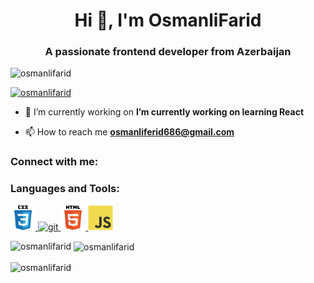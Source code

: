 <h1 align="center">Hi 👋, I'm OsmanliFarid</h1>
<h3 align="center">A passionate frontend developer from Azerbaijan</h3>

<p align="left"> <img src="https://komarev.com/ghpvc/?username=osmanlifarid&label=Profile%20views&color=0e75b6&style=flat" alt="osmanlifarid" /> </p>

<p align="left"> <a href="https://github.com/ryo-ma/github-profile-trophy"><img src="https://github-profile-trophy.vercel.app/?username=osmanlifarid" alt="osmanlifarid" /></a> </p>

- 🔭 I’m currently working on **I’m currently working on learning React**

- 📫 How to reach me **osmanliferid686@gmail.com**

<h3 align="left">Connect with me:</h3>
<p align="left">
</p>

<h3 align="left">Languages and Tools:</h3>
<p align="left"> <a href="https://www.w3schools.com/css/" target="_blank" rel="noreferrer"> <img src="https://raw.githubusercontent.com/devicons/devicon/master/icons/css3/css3-original-wordmark.svg" alt="css3" width="40" height="40"/> </a> <a href="https://git-scm.com/" target="_blank" rel="noreferrer"> <img src="https://www.vectorlogo.zone/logos/git-scm/git-scm-icon.svg" alt="git" width="40" height="40"/> </a> <a href="https://www.w3.org/html/" target="_blank" rel="noreferrer"> <img src="https://raw.githubusercontent.com/devicons/devicon/master/icons/html5/html5-original-wordmark.svg" alt="html5" width="40" height="40"/> </a> <a href="https://developer.mozilla.org/en-US/docs/Web/JavaScript" target="_blank" rel="noreferrer"> <img src="https://raw.githubusercontent.com/devicons/devicon/master/icons/javascript/javascript-original.svg" alt="javascript" width="40" height="40"/> </a> </p>

<p><img align="left" src="https://github-readme-stats.vercel.app/api/top-langs?username=osmanlifarid&show_icons=true&locale=en&layout=compact" alt="osmanlifarid" /></p>

<p>&nbsp;<img align="center" src="https://github-readme-stats.vercel.app/api?username=osmanlifarid&show_icons=true&locale=en" alt="osmanlifarid" /></p>

<p><img align="center" src="https://github-readme-streak-stats.herokuapp.com/?user=osmanlifarid&" alt="osmanlifarid" /></p>
